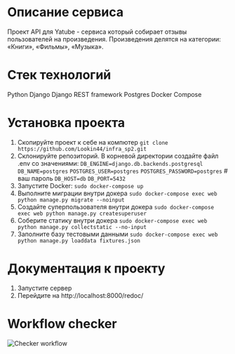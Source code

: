 # Описание сервиса
Проект API для Yatube - сервиса который собирает отзывы пользователей на произведения. Произведения делятся на категории: «Книги», «Фильмы», «Музыка».


# Стек технологий
Python
Django
Django REST framework
Postgres
Docker Compose


# Установка проекта
1. Скопируйте проект к себе на компютер ```git clone https://github.com/Lookin44/infra_sp2.git```
2. Склонируйте репозиторий. В корневой директории создайте файл .env со значениями: 
```DB_ENGINE=django.db.backends.postgresql```
```DB_NAME=postgres```
```POSTGRES_USER=postgres```
```POSTGRES_PASSWORD=postgres```   # ваш пароль
```DB_HOST=db```
```DB_PORT=5432```
3. Запустите Docker: ```sudo docker-compose up```
4. Выполните миграции внутри докера ```sudo docker-compose exec web python manage.py migrate --noinput```
5. Создайте суперпользователя внутри докера ```sudo docker-compose exec web python manage.py createsuperuser```
6. Соберите статику внутри докера ```sudo docker-compose exec web python manage.py collectstatic --no-input```
7. Заполнитe базу тестовыми данными ```sudo docker-compose exec web python manage.py loaddata fixtures.json```


# Документация к проекту
1. Запустите сервер
2. Перейдите на http://localhost:8000/redoc/

# Workflow checker
![Checker workflow](https://github.com/nist2902/yamdb_final/actions/workflows/main.yml/badge.svg)
